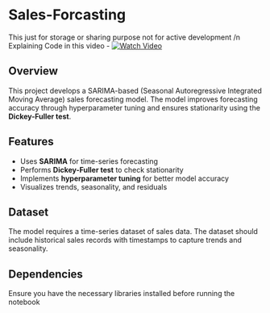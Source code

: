 # Sales-Forcasting
This just for storage or sharing purpose not for active development
/n Explaining Code in this video - [![Watch Video](https://img.shields.io/badge/Google%20Drive-Video-blue?logo=google-drive)](https://drive.google.com/file/d/1HOs4LDd5Psc-YddqUwjgaP4RPwaXznzw/view?usp=drive_link)



## Overview  
This project develops a SARIMA-based (Seasonal Autoregressive Integrated Moving Average) sales forecasting model. The model improves forecasting accuracy through hyperparameter tuning and ensures stationarity using the **Dickey-Fuller test**.  

## Features  
- Uses **SARIMA** for time-series forecasting  
- Performs **Dickey-Fuller test** to check stationarity  
- Implements **hyperparameter tuning** for better model accuracy  
- Visualizes trends, seasonality, and residuals  

## Dataset  
The model requires a time-series dataset of sales data. The dataset should include historical sales records with timestamps to capture trends and seasonality.  

## Dependencies  
Ensure you have the necessary libraries installed before running the notebook 
